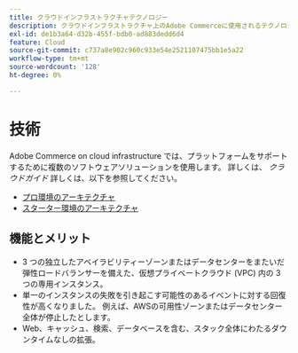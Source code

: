 ```yaml
---
title: クラウドインフラストラクチャテクノロジー
description: クラウドインフラストラクチャ上のAdobe Commerceに使用されるテクノロジーAdobeのコレクションについて詳しく説明します。
exl-id: de1b3a64-d32b-455f-bdb0-ad883dedd6d4
feature: Cloud
source-git-commit: c737a8e902c960c933e54e2521107475bb1e5a22
workflow-type: tm+mt
source-wordcount: '128'
ht-degree: 0%

---
```



# 技術

Adobe Commerce on cloud infrastructure では、プラットフォームをサポートするために複数のソフトウェアソリューションを使用します。 詳しくは、 _クラウドガイド_ 詳しくは、以下を参照してください。

- [プロ環境のアーキテクチャ](https://experienceleague.adobe.com/docs/commerce-cloud-service/user-guide/architecture/pro-architecture.html#production-technology-stack)
- [スターター環境のアーキテクチャ](https://experienceleague.adobe.com/docs/commerce-cloud-service/user-guide/architecture/starter-architecture.html#production-and-staging-technology-stack)

## 機能とメリット

- 3 つの独立したアベイラビリティーゾーンまたはデータセンターをまたいだ弾性ロードバランサーを備えた、仮想プライベートクラウド (VPC) 内の 3 つの専用インスタンス。
- 単一のインスタンスの失敗を引き起こす可能性のあるイベントに対する回復性が高くなりました。 例えば、AWSの可用性ゾーンまたはデータセンター全体が停止したとします。
- Web、キャッシュ、検索、データベースを含む、スタック全体にわたるダウンタイムなしの拡張。
